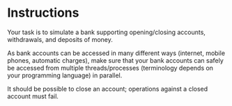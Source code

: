 # Instructions

Your task is to simulate a bank supporting opening/closing accounts, withdrawals, and deposits of money.

As bank accounts can be accessed in many different ways (internet, mobile phones, automatic charges), make sure that your bank accounts can safely be accessed from multiple threads/processes (terminology depends on your programming language) in parallel.

It should be possible to close an account; operations against a closed account must fail.
